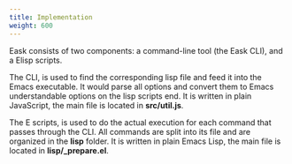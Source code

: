 ```yaml
---
title: Implementation
weight: 600
---
```


Eask consists of two components: a command-line tool (the Eask CLI),
and a Elisp scripts.

The CLI, is used to find the corresponding lisp file and feed it into the
Emacs executable. It would parse all options and convert them to Emacs
understandable options on the lisp scripts end. It is written in plain 
JavaScript, the main file is located in **src/util.js**.

The E scripts, is used to do the actual execution for each command that passes
through the CLI. All commands are split into its file and are organized in the
**lisp** folder. It is written in plain Emacs Lisp, the main file is located in
**lisp/_prepare.el**.
